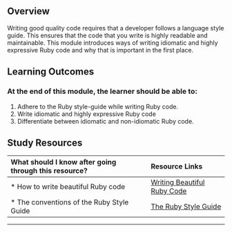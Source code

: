 ## **Overview**

Writing good quality code requires that a developer follows a language style guide. This ensures that the code that you write is highly readable and maintainable.
This module introduces ways of writing idiomatic and highly expressive Ruby code and why that is important in the first place.

## **Learning Outcomes**
### **At the end of this module, the learner should be able to:**
1. Adhere to the Ruby style-guide while writing Ruby code.
2. Write idiomatic and highly expressive Ruby code
3. Differentiate between idiomatic and non-idiomatic Ruby code.

## **Study Resources**
| What should I know after going through this resource?   |      Resource Links      |
|:-------------|:------------------|
| * How to write beautiful Ruby code|[Writing Beautiful Ruby Code](https://dev.to/leandrotk_/idiomatic-ruby-writing-beautiful-code-56ef) |
| * The conventions of the Ruby Style Guide|[The Ruby Style Guide](https://github.com/rubocop-hq/ruby-style-guide) |
------------
